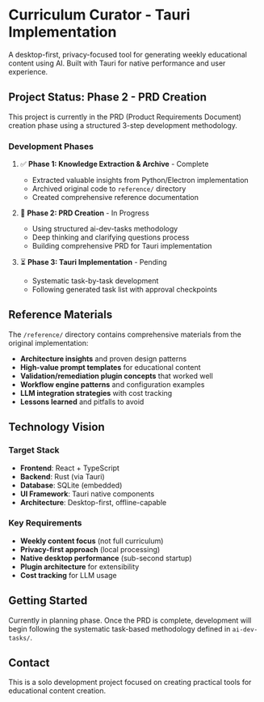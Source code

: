 # Curriculum Curator - Tauri Implementation

A desktop-first, privacy-focused tool for generating weekly educational content using AI. Built with Tauri for native performance and user experience.

## Project Status: Phase 2 - PRD Creation

This project is currently in the PRD (Product Requirements Document) creation phase using a structured 3-step development methodology.

### Development Phases

1. ✅ **Phase 1: Knowledge Extraction & Archive** - Complete
   - Extracted valuable insights from Python/Electron implementation
   - Archived original code to `reference/` directory
   - Created comprehensive reference documentation

2. 🔄 **Phase 2: PRD Creation** - In Progress
   - Using structured ai-dev-tasks methodology
   - Deep thinking and clarifying questions process
   - Building comprehensive PRD for Tauri implementation

3. ⏳ **Phase 3: Tauri Implementation** - Pending
   - Systematic task-by-task development
   - Following generated task list with approval checkpoints

## Reference Materials

The `/reference/` directory contains comprehensive materials from the original implementation:

- **Architecture insights** and proven design patterns
- **High-value prompt templates** for educational content
- **Validation/remediation plugin concepts** that worked well
- **Workflow engine patterns** and configuration examples
- **LLM integration strategies** with cost tracking
- **Lessons learned** and pitfalls to avoid

## Technology Vision

### Target Stack
- **Frontend**: React + TypeScript
- **Backend**: Rust (via Tauri)
- **Database**: SQLite (embedded)
- **UI Framework**: Tauri native components
- **Architecture**: Desktop-first, offline-capable

### Key Requirements
- **Weekly content focus** (not full curriculum)
- **Privacy-first approach** (local processing)
- **Native desktop performance** (sub-second startup)
- **Plugin architecture** for extensibility
- **Cost tracking** for LLM usage

## Getting Started

Currently in planning phase. Once the PRD is complete, development will begin following the systematic task-based methodology defined in `ai-dev-tasks/`.

## Contact

This is a solo development project focused on creating practical tools for educational content creation.
